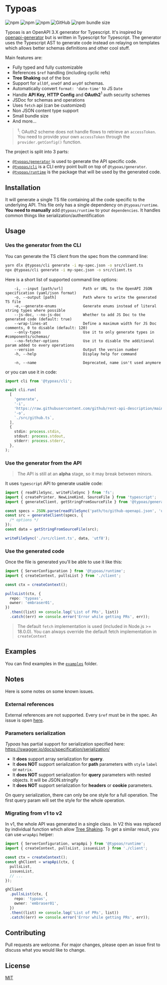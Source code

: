 # Typoas

![npm](https://img.shields.io/npm/v/@typoas/cli?label=cli%40npm)
![npm](https://img.shields.io/npm/v/@typoas/generator?label=generator%40npm)
![npm](https://img.shields.io/npm/v/@typoas/runtime?label=runtime%40npm)
![GitHub](https://img.shields.io/github/license/embraser01/typoas)
![npm bundle size](https://img.shields.io/bundlephobia/minzip/@typoas/runtime)

Typoas is an OpenAPI 3.X generator for Typescript. It's inspired by [openapi-generator](https://openapi-generator.tech/)
but is written in Typescript for Typescript. The generator uses the Typescript AST to generate code instead on relaying
on templates which allows better schemas definitions and other cool stuff.

Main features are:

- Fully typed and fully customizable
- References `$ref` handling (including cyclic refs)
- **Tree Shaking** out of the box
- Support for `allOf`, `oneOf` and `anyOf` schemas.
- Automatically convert `format: 'date-time'` to JS `Date`
- Handle **API Key**, **HTTP Config** and **OAuth2**<sup>1</sup> auth security schemes
- JSDoc for schemas and operations
- Uses `fetch` api (can be customized)
- Non JSON content type support
- Small bundle size
- And more...

> <sup>1</sup>: OAuth2 scheme does not handle flows to retrieve an `accessToken`.
> You need to provide your own `accessToken` through the `provider.getConfig()` function.

The project is split into 3 parts:

- [`@typoas/generator`](./packages/typoas-generator) is used to generate the API specific code.
- [`@typoas/cli`](./packages/typoas-cli) is a CLI entry point built on top of `@typoas/generator`.
- [`@typoas/runtime`](./packages/typoas-runtime) is the package that will be used by the generated code.

## Installation

It will generate a single TS file containing all the code specific to the underlying API.
This file only has a single dependency on `@typoas/runtime`.
**You need to manually** add `@typoas/runtime` to your `dependencies`.
It handles common things like serialization/authentification

## Usage

### Ues the generator from the CLI

You can generate the TS client from the spec from the command line:

```bash
yarn dlx @typoas/cli generate -i my-spec.json -o src/client.ts
npx @typoas/cli generate -i my-spec.json -o src/client.ts
```

Here is a short list of supported command line options:

```
    -i, --input [path/url]         Path or URL to the OpenAPI JSON specification (yaml/json format)
    -o, --output [path]            Path where to write the generated TS file
    -e,--generate-enums            Generate enums instead of literal string types where possible
    --js-doc, --no-js-doc          Whether to add JS Doc to the generated code (default: true)
    --wrap-lines-at                Define a maximum width for JS Doc comments, 0 to disable (default: 120)
    --only-types                   Use it to only generate types in #components/schemas/
    --no-fetcher-options           Use it to disable the additional param added to every operations
    --version                      Output the version number
    -h, --help                     Display help for command

    -n, --name                     Deprecated, name isn't used anymore
```

or you can use it in code:

```ts
import cli from '@typoas/cli';

await cli.run(
  [
    'generate',
    '-i',
    'https://raw.githubusercontent.com/github/rest-api-description/main/descriptions/api.github.com/api.github.com.yaml',
    '-o',
    `./src/github.ts`,
  ],
  {
    stdin: process.stdin,
    stdout: process.stdout,
    stderr: process.stderr,
  },
);
```

### Use the generator from the API

> The API is still at an **alpha** stage, so it may break between minors.

It uses `typescript` API to generate usable code:

```typescript
import { readFileSync, writeFileSync } from 'fs';
import { createPrinter, NewLineKind, SourceFile } from 'typescript';
import { generateClient, getStringFromSourceFile } from '@typoas/generator';

const specs = JSON.parse(readFileSync('path/to/github-openapi.json', 'utf8'));
const src = generateClient(specs, {
  /* options */
});
const data = getStringFromSourceFile(src);

writeFileSync('./src/client.ts', data, 'utf8');
```

### Use the generated code

Once the file is generated you'll be able to use it like this:

```typescript
import { ServerConfiguration } from '@typoas/runtime';
import { createContext, pullsList } from './client';

const ctx = createContext();

pullsList(ctx, {
  repo: 'typoas',
  owner: 'embraser01',
})
  .then((list) => console.log('List of PRs', list))
  .catch((err) => console.error('Error while getting PRs', err));
```

> The default `fetch` implementation is used (included in Node.js >= 18.0.0). You can always override the default fetch implementation in `createContext`

## Examples

You can find examples in the [`examples`](./examples) folder.

## Notes

Here is some notes on some known issues.

### External references

External references are not supported. Every `$ref` must be in the spec.
An issue is open [here](https://github.com/Embraser01/typoas/issues/37).

### Parameters serialization

_Typoas_ has partial support for serialization specified here: https://swagger.io/docs/specification/serialization/

- It **does** support array serialization for **query**.
- It **does NOT** support serialization for **path** parameters with `style` `label` or `matrix`.
- It **does NOT** support serialization for **query** parameters with nested objects. It will be JSON.stringify
- It **does NOT** support serialization for **headers** or **cookie** parameters.

On query serialization, there can only be one style for a full operation. The first query param will set the style for
the whole operation.

### Migrating from v1 to v2

In v1, the whole API was generated in a single class. In V2 this was replaced by individual function
which allow [Tree Shaking](https://webpack.js.org/guides/tree-shaking/). To get a similar result,
you can use `wrapApi` helper:

```typescript
import { ServerConfiguration, wrapApi } from '@typoas/runtime';
import { createContext, pullsList, issuesList } from './client';

const ctx = createContext();
const ghClient = wrapApi(ctx, {
  pullsList,
  issuesList,
  // ...
});

ghClient
  .pullsList(ctx, {
    repo: 'typoas',
    owner: 'embraser01',
  })
  .then((list) => console.log('List of PRs', list))
  .catch((err) => console.error('Error while getting PRs', err));
```

## Contributing

Pull requests are welcome. For major changes, please open an issue first to discuss what you would like to change.

## License

[MIT](https://choosealicense.com/licenses/mit/)
